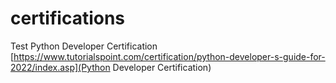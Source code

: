 # certifications

Test
Python Developer Certification
[https://www.tutorialspoint.com/certification/python-developer-s-guide-for-2022/index.asp](Python Developer Certification)
